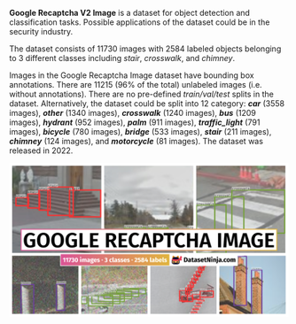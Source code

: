 **Google Recaptcha V2 Image** is a dataset for object detection and classification tasks. Possible applications of the dataset could be in the security industry. 

The dataset consists of 11730 images with 2584 labeled objects belonging to 3 different classes including *stair*, *crosswalk*, and *chimney*.

Images in the Google Recaptcha Image dataset have bounding box annotations. There are 11215 (96% of the total) unlabeled images (i.e. without annotations). There are no pre-defined <i>train/val/test</i> splits in the dataset. Alternatively, the dataset could be split into 12 category: ***car*** (3558 images), ***other*** (1340 images), ***crosswalk*** (1240 images), ***bus*** (1209 images), ***hydrant*** (952 images), ***palm*** (911 images), ***traffic_light*** (791 images), ***bicycle*** (780 images), ***bridge*** (533 images), ***stair*** (211 images), ***chimney*** (124 images), and ***motorcycle*** (81 images). The dataset was released in 2022.

<img src="https://github.com/dataset-ninja/google-recaptcha-image/raw/main/visualizations/poster.png">
